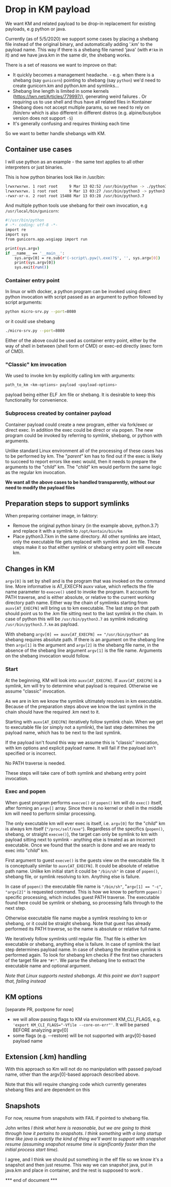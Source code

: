 # Drop in KM payload

We want KM and related payload to be drop-in replacement for existing payloads, e.g python or java.

Currently (as of 5/5/2020) we support some cases by placing a shebang file instead of the original binary, and automatically adding '.km' to the payload name.
This way if there is a shebang file named 'java' (with `#!km` in it) and we have java.km in the same dir, the shebang works.

There is a set of reasons we want to improve on that:

* It quickly becomes a management headache. - e.g. when there is a shebang (say `gunicorn`) pointing to shebang (say `python`) we'd need to create gunicorn.km and python.km and symlinks...
* Shebang line length is limited in some kernels (https://lwn.net/Articles/779997/), generating weird failures . Or requiring us to use shell and thus have all related files in Kontainer
* Shebang does not accept multiple params, so we need to rely on /bin/env which is also different in different distros (e.g. alpine/busybox version does not support `-S`)
* It's generally confusing and requires thinking each time

So we want to better handle shebangs with KM.

## Container use cases

I will use python as an example - the same text applies to all other interpreters or just binaries.

This is how python binaries look like in /usr/bin:

```bash
lrwxrwxrwx. 1 root root     9 Mar 13 02:52 /usr/bin/python -> ./python3
lrwxrwxrwx. 1 root root     9 Mar 13 03:27 /usr/bin/python3 -> python3.7
-rwxr-xr-x. 2 root root 15408 Mar 13 03:28 /usr/bin/python3.7
```

And multiple python tools use shebang for their own invocation, e.g `/usr/local/bin/gunicorn`:

```bash
#!/usr/bin/python
# -*- coding: utf-8 -*-
import re
import sys
from gunicorn.app.wsgiapp import run

print(sys.argv)
if __name__ == '__main__':
    sys.argv[0] = re.sub(r'(-script\.pyw|\.exe)?$', '', sys.argv[0])
    print(sys.argv[0])
    sys.exit(run())
```

### Container entry point

In linux or with docker, a python program can be invoked using direct python invocation with script passed as an argument to python followed by script arguments:

```bash
python micro-srv.py --port=8080
```

or it could use shebang

```bash
./micro-srv.py --port=8080
```

Either of the above could be used as container entry point, either by the way of shell in between (shell form of CMD) or exec-ed directly (exec form of CMD).

### "Classic" km invocation

We used to invoke km by explicitly calling km with arguments:

```bash
path_to_km <km-options> payload <payload-options>
```

payload being either ELF .km file or shebang.
It is desirable to keep this functionality for convenience.


### Subprocess created by container payload

Container payload could create a new program, either via fork/exec or direct exec.
In addition the exec could be direct or via popen.
The new program could be invoked by referring to symlink, shebang, or python with arguments.

Unlike standard Linux environment all of the processing of these cases has to be performed by km.
The "_parent_" km has to find out if the exec is likely to succeed to report errors like exec would,
then it needs to prepare the arguments to the "_child_" km.
The "_child_" km would perform the same logic as the regular km invocation.

**We want all the above cases to be handled transparently, without our need to modify the payload files**

## Preparation steps to support symlinks

When preparing container image, in faktory:

* Remove the original python binary (in the example above, python.3.7) and replace it with a symlink to `/opt/kontain/bin/km`
* Place python3.7.km in the same directory.
  All other symlinks are intact, only the executable file gets replaced with symlink and .km file.
These steps make it so that either symlink or shebang entry point will execute km.

## Changes in KM

`argv[0]` is set by shell and is the program that was invoked on the command line.
More informative is AT_EXECFN auxv value, which reflects the file name parameter to `execve()` used to invoke the program.
It accounts for PATH traverse, and is either absolute, or relative to the current working directory path name.
Either way the chain of symlimks starting from `auxv[AT_EXECFN]` will bring us to km executable.
The last step on that path should point us to the .km file sitting next to the last symlink in the chain.
In case of python this will be `/usr/bin/python3.7` as symlink indicating `/usr/bin/python3.7.km` as payload.

With shebang `argv[0] == auxv[AT_EXECFN] == "/usr/bin/python"` as shebang requires absolute path.
If there is an argument on the shebang line then `argv[1]` is the argument and `argv[2]` is the shebang file name,
in the absence of the shebang line argument `argv[1]` is the file name.
Arguments on the shebang invocation would follow.

### Start

At the beginning, KM will look into `auxv[AT_EXECFN]`.
If `auxv[AT_EXECFN]` is a symlink, km will try to determine what payload is required.
Otherwise we assume "classic" invocation.

As we are in km we know the symlink ultimately resolves in km executable.
Because of the preparation steps above we know the last symlink in the chain should have the required .km next to it.

Starting with `auxv[AT_EXECFN]` iteratively follow symlink chain.
When we get to executable file (or simply not a symlink), the last step determines the payload name, which has to be next to the last symlink.

If the payload isn't found this way we assume this is "classic" invocation,
with km options and explicit payload name.
It will fail if the payload isn't specified or is incorrect.

No PATH traverse is needed.

These steps will take care of both symlink and shebang entry point invocation.

### Exec and popen

When guest program performs `execve()` or `popen()` km will do `exec()` itself, after forming an `argv[]` array.
Since there is no kernel or shell in the middle km will need to perform similar processing.

The only executable km will ever exec is itself, i.e. `argv[0]` for the "_child_" km is always km itself (`"/proc/self/exe"`).
Regardless of the specifics (`popen()`, shebang, or straight `execve()`), the target can only be symlink to km with payload sitting next to symlink -
anything else is treated as an incorrect executable.
Once we found that the search is done and we are ready to exec into "_child_" km.

First argument to guest `execve()` is the guests view on the executable file.
It is conceptually similar to `auxv[AT_EXECFN]`.
It could be absolute of relative path name.
Unlike km initial start it could be `"/bin/sh"` in case of `popen()`, shebang file, or symlink resolving to km.
Anything else is failure.

In case of `popen()` the executable file name is `"/bin/sh"`, "`argv[1] == "-c"`, `"argv[2]"` is requested command.
This is how we know to perform `popen()` specific processing, which includes guest PATH traverse.
The executable found here could be symlink or shebang, so processing falls through to the next step.

Otherwise executable file name maybe a symlink resolving to km or shebang, or it could be straight shebang.
Note that guest has already performed its PATH traverse, so the name is absolute or relative full name.

We iteratively follow symlinks until regular file.
That file is either km executable or shebang, anything else is failure.
In case of symlink the last step determines payload name.
In case of shebang the iterative symlink is performed again.
To look for shebang km checks if the first two characters of the target file are `"#!"`.
We parse the shebang line to extract the executable name and optional argument.

_Note that Linux supports nested shebangs. At this point we don't support that, failing instead_

## KM options

[separate PR, postpone for now]
* we will allow passing flags to KM via environment KM_CLI_FLAGS, e.g. `'export KM_CLI_FLAGS="-Vfile --core-on-err"'`.
  It will be parsed BEFORE analyzing argv[0]
* some flags (e.g. --restore) will be not supported with argv[0]-based payload name

## Extension (.km) handling

With this approach so Km will not do no manipulation with passed payload name, other than the argv[0]-based approach described above.

Note that this will require changing code which currently generates shebang files and are dependent on this

## Snapshots

For now, resume from snapshots with FAIL if pointed to shebang file.

John writes *I think what here is reasonable, but we are going to think through how it pertains to snapshots. I think something with a long startup time like java is exactly the kind of thing we'll want to support with snapshot resume (assuming snapshot resume time is significantly faster than the initial process start time).*

I agree, and I think we should put something in the elf file so we know it's a snapshot and then just resume. This way we can snapshot java, put in java.km and place in container, and the rest is supposed to work .

*** end of document ***